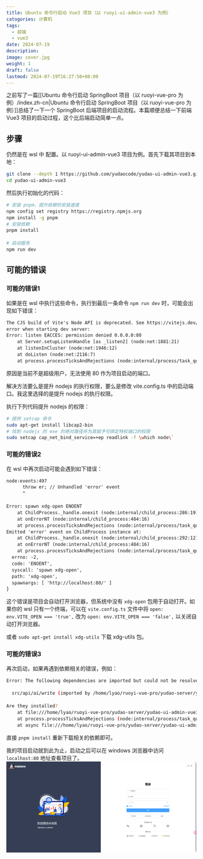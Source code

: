 ```yaml
---
title: Ubuntu 命令行启动 Vue3 项目（以 ruoyi-ui-admin-vue3 为例）
catogories: 计算机
tags:
  - 前端
  - vue3
date: 2024-07-19
description: 
image: cover.jpg
weight: 1
draft: false
lastmod: 2024-07-19T16:27:50+08:00
---
```


之前写了一篇[[Ubuntu 命令行启动 SpringBoot 项目（以 ruoyi-vue-pro 为例）/index.zh-cn|Ubuntu 命令行启动 SpringBoot 项目（以 ruoyi-vue-pro 为例）]]总结了一下一个 SpringBoot 后端项目的启动流程。本篇顺便总结一下前端 Vue3 项目的启动过程，这个比后端启动简单一点。

## 步骤

仍然是在 wsl 中 配置。以 ruoyi-ui-admin-vue3 项目为例。首先下载其项目到本地：
```sh
git clone --depth 1 https://github.com/yudaocode/yudao-ui-admin-vue3.git
cd yudao-ui-admin-vue3
```

然后执行初始化的代码：
```sh
# 安装 pnpm，提升依赖的安装速度
npm config set registry https://registry.npmjs.org
npm install -g pnpm
# 安装依赖
pnpm install

# 启动服务
npm run dev
```

## 可能的错误
### 可能的错误1
如果是在 wsl 中执行这些命令，执行到最后一条命令 `npm run dev` 时，可能会出现如下错误：
```txt
The CJS build of Vite's Node API is deprecated. See https://vitejs.dev/guide/troubleshooting.html#vite-cjs-node-api-deprecated for more details.
error when starting dev server:
Error: listen EACCES: permission denied 0.0.0.0:80
    at Server.setupListenHandle [as _listen2] (node:net:1881:21)
    at listenInCluster (node:net:1946:12)
    at doListen (node:net:2116:7)
    at process.processTicksAndRejections (node:internal/process/task_queues:83:21)
```

原因是当前不是超级用户，无法使用 80 作为项目启动的端口。

解决方法要么是提升 nodejs 的执行权限，要么是修改 vite.config.ts 中的启动端口。我这里选择的是提升 nodejs 的执行权限。

执行下列代码提升 nodejs 的权限：
```sh
# 提供 setcap 命令
sudo apt-get install libcap2-bin
# 找到 nodejs 的 exe 的绝对路径并为其赋予可绑定特权端口的权限
sudo setcap cap_net_bind_service=+ep readlink -f \which node\`
```

### 可能的错误2

在 wsl 中再次启动可能会遇到如下错误：
```txt
node:events:497
      throw er; // Unhandled 'error' event
      ^

Error: spawn xdg-open ENOENT
    at ChildProcess._handle.onexit (node:internal/child_process:286:19)
    at onErrorNT (node:internal/child_process:484:16)
    at process.processTicksAndRejections (node:internal/process/task_queues:82:21)
Emitted 'error' event on ChildProcess instance at:
    at ChildProcess._handle.onexit (node:internal/child_process:292:12)
    at onErrorNT (node:internal/child_process:484:16)
    at process.processTicksAndRejections (node:internal/process/task_queues:82:21) {
  errno: -2,
  code: 'ENOENT',
  syscall: 'spawn xdg-open',
  path: 'xdg-open',
  spawnargs: [ 'http://localhost:80/' ]
}
```

这个错误是项目会自动打开浏览器，但系统中没有 `xdg-open` 包用于自动打开。如果你的 wsl 只有一个终端，可以在 `vite.config.ts` 文件中将 `open: env.VITE_OPEN === 'true',` 改为 `open: env.VITE_OPEN === 'false',` 以关闭自动打开浏览器。

或者 `sudo apt-get install xdg-utils` 下载 xdg-utils 包。

### 可能的错误3

再次启动，如果再遇到依赖相关的错误，例如：
```sh
Error: The following dependencies are imported but could not be resolved:

  src/api/ai/write (imported by /home/lyao/ruoyi-vue-pro/yudao-server/yudao-ui-admin-vue3/src/views/ai/write/index/components/Left.vue?id=0)

Are they installed?
    at file:///home/lyao/ruoyi-vue-pro/yudao-server/yudao-ui-admin-vue3/node_modules/.pnpm/vite@5.1.4_@types+node@20.12.7_sass@1.75.0_terser@5.30.4/node_modules/vite/dist/node/chunks/dep-jDlpJiMN.js:52270:23
    at process.processTicksAndRejections (node:internal/process/task_queues:95:5)
    at async file:///home/lyao/ruoyi-vue-pro/yudao-server/yudao-ui-admin-vue3/node_modules/.pnpm/vite@5.1.4_@types+node@20.12.7_sass@1.75.0_terser@5.30.4/node_modules/vite/dist/node/chunks/dep-jDlpJiMN.js:51682:38
```

直接 `pnpm install` 重新下载相关的依赖即可。

我的项目启动就到此为止，启动之后可以在 windows 浏览器中访问 `localhost:80` 地址查看项目了。
![image.png](https://raw.githubusercontent.com/oLd-Y/PicGoPictures/main/20240719162711.png)
